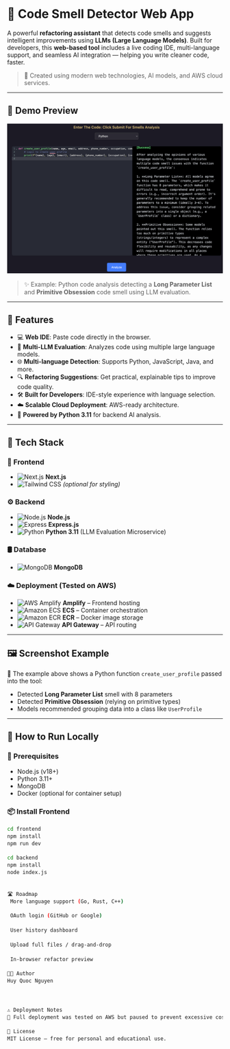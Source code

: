 # 🧼 Code Smell Detector Web App

A powerful **refactoring assistant** that detects code smells and suggests intelligent improvements using **LLMs (Large Language Models)**. Built for developers, this **web-based tool** includes a live coding IDE, multi-language support, and seamless AI integration — helping you write cleaner code, faster.

> 🚀 Created using modern web technologies, AI models, and AWS cloud services.

---

## 📸 Demo Preview

![Code Smell Detector Demo](./preview-image)

> ✨ Example: Python code analysis detecting a **Long Parameter List** and **Primitive Obsession** code smell using LLM evaluation.

---

## 🌟 Features

- 💻 **Web IDE**: Paste code directly in the browser.
- 🧠 **Multi-LLM Evaluation**: Analyzes code using multiple large language models.
- 🌐 **Multi-language Detection**: Supports Python, JavaScript, Java, and more.
- 🔍 **Refactoring Suggestions**: Get practical, explainable tips to improve code quality.
- 🛠️ **Built for Developers**: IDE-style experience with language selection.
- ☁️ **Scalable Cloud Deployment**: AWS-ready architecture.
- 🧠 **Powered by Python 3.11** for backend AI analysis.

---

## 🧰 Tech Stack

### 🎨 Frontend
- ![Next.js](https://img.shields.io/badge/-Next.js-000?logo=next.js&logoColor=white) **Next.js**
- ![Tailwind CSS](https://img.shields.io/badge/-Tailwind%20CSS-06B6D4?logo=tailwindcss&logoColor=white) *(optional for styling)*

### ⚙️ Backend
- ![Node.js](https://img.shields.io/badge/-Node.js-339933?logo=node.js&logoColor=white) **Node.js**
- ![Express](https://img.shields.io/badge/-Express.js-000000?logo=express&logoColor=white) **Express.js**
- ![Python](https://img.shields.io/badge/-Python%203.11-3776AB?logo=python&logoColor=white) **Python 3.11** (LLM Evaluation Microservice)

### 🛢️ Database
- ![MongoDB](https://img.shields.io/badge/-MongoDB-47A248?logo=mongodb&logoColor=white) **MongoDB**

### ☁️ Deployment (Tested on AWS)
- ![AWS Amplify](https://img.shields.io/badge/-AWS%20Amplify-FF9900?logo=amazonaws&logoColor=white) **Amplify** – Frontend hosting
- ![Amazon ECS](https://img.shields.io/badge/-Amazon%20ECS-FF9900?logo=amazon-ecs&logoColor=white) **ECS** – Container orchestration
- ![Amazon ECR](https://img.shields.io/badge/-Amazon%20ECR-FF9900?logo=amazonaws&logoColor=white) **ECR** – Docker image storage
- ![API Gateway](https://img.shields.io/badge/-API%20Gateway-FF4F00?logo=amazonaws&logoColor=white) **API Gateway** – API routing

---

## 🖼 Screenshot Example

📌 The example above shows a Python function `create_user_profile` passed into the tool:

- Detected **Long Parameter List** smell with 8 parameters
- Detected **Primitive Obsession** (relying on primitive types)
- Models recommended grouping data into a class like `UserProfile`

---

## 🧪 How to Run Locally

### 🔧 Prerequisites
- Node.js (v18+)
- Python 3.11+
- MongoDB
- Docker (optional for container setup)

### 📦 Install Frontend

```bash
cd frontend
npm install
npm run dev

cd backend
npm install
node index.js


🛣 Roadmap
 More language support (Go, Rust, C++)

 OAuth login (GitHub or Google)

 User history dashboard

 Upload full files / drag-and-drop

 In-browser refactor preview

🧑‍💻 Author
Huy Quoc Nguyen



⚠️ Deployment Notes
💸 Full deployment was tested on AWS but paused to prevent excessive costs.

📄 License
MIT License – free for personal and educational use.


